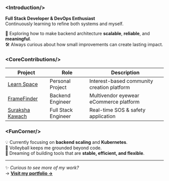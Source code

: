 <h3 align="left">&lt;Introduction/&gt;</h3>

**Full Stack Developer & DevOps Enthusiast**  
Continuously learning to refine both systems and myself.  

🧩 Exploring how to make backend architecture **scalable**, **reliable**, and **meaningful**.  
🛠️ Always curious about how small improvements can create lasting impact.  


<h3 align="left">&lt;CoreContributions/&gt;</h3>

| Project | Role | Description |
|----------|------|-------------|
| [Learn Space](#) | Personal Project | Interest-based community creation platform |
| [FrameFinder](#) | Backend Engineer | Multivendor eyewear eCommerce platform |
| [Suraksha Kawach](#) | Full Stack Engineer | Real-time SOS & safety application |


<h3 align="left">&lt;FunCorner/&gt;</h3>

💡 Currently focusing on **backend scaling** and **Kubernetes**.  
🏐 Volleyball keeps me grounded beyond code.  
🌌 Dreaming of building tools that are **stable, efficient, and flexible**.  


---

✨ *Curious to see more of my work?*  
→ [**Visit my portfolio →**](https://gagan-nu.vercel.app/)
